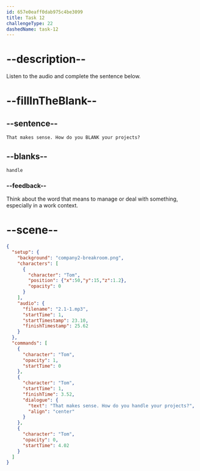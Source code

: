 ```yaml
---
id: 657e0eaff0dab975c4be3099
title: Task 12
challengeType: 22
dashedName: task-12
---
```


<!-- (audio) Tom: That makes sense. How do you handle your projects? -->

# --description--

Listen to the audio and complete the sentence below.

# --fillInTheBlank--

## --sentence--

`That makes sense. How do you BLANK your projects?`

## --blanks--

`handle`

### --feedback--

Think about the word that means to manage or deal with something, especially in a work context.

# --scene--

```json
{
  "setup": {
    "background": "company2-breakroom.png",
    "characters": [
      {
        "character": "Tom",
        "position": {"x":50,"y":15,"z":1.2},
        "opacity": 0
      }
    ],
    "audio": {
      "filename": "2.1-1.mp3",
      "startTime": 1,
      "startTimestamp": 23.10,
      "finishTimestamp": 25.62
    }
  },
  "commands": [
    {
      "character": "Tom",
      "opacity": 1,
      "startTime": 0
    },
    {
      "character": "Tom",
      "startTime": 1,
      "finishTime": 3.52,
      "dialogue": {
        "text": "That makes sense. How do you handle your projects?",
        "align": "center"
      }
    },
    {
      "character": "Tom",
      "opacity": 0,
      "startTime": 4.02
    }
  ]
}
```
